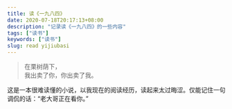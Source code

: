 ```yaml
---
title: 读《一九八四》
date: 2020-07-18T20:17:13+08:00
description: "记录读《一九八四》的一些内容"
tags: ["读书"]
keywords: ["读书"]
slug: read yijiubasi
---
```


> 在栗树荫下，<br>我出卖了你，你出卖了我。

这是一本很难读懂的小说，以我现在的阅读经历，读起来太过晦涩。仅能记住一句调侃的话：“老大哥正在看你。”
